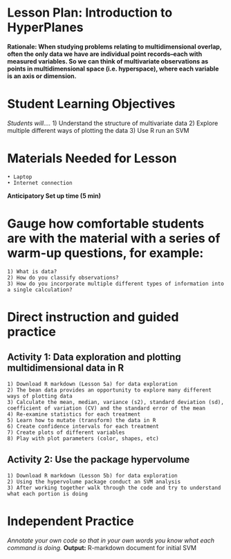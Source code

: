 # Lesson Plan: Introduction to HyperPlanes
**Rationale: When studying problems relating to multidimensional overlap, often the only data we have are individual point records–each with measured variables.
So we can think of multivariate observations as points in multidimensional space (i.e. hyperspace), where each variable is an axis or dimension.**

# Student Learning Objectives 
*Students will….* 
    1) Understand the structure of multivariate data 
    2) Explore multiple different ways of plotting the data
    3) Use R run an SVM
# Materials Needed for Lesson
    • Laptop
    • Internet connection
**Anticipatory Set up time (5 min)**
# Gauge how comfortable students are with the material with a series of warm-up questions, for example:
    1) What is data?
    2) How do you classify observations?
    3) How do you incorporate multiple different types of information into a single calculation? 
# Direct instruction and guided practice
## Activity 1: Data exploration and plotting multidimensional data in R
    1) Download R markdown (Lesson 5a) for data exploration
    2) The bean data provides an opportunity to explore many different ways of plotting data
    3) Calculate the mean, median, variance (s2), standard deviation (sd), coefficient of variation (CV) and the standard error of the mean
    4) Re-examine statistics for each treatment
    5) Learn how to mutate (transform) the data in R
    6) Create confidence intervals for each treatment
    7) Create plots of different variables
    8) Play with plot parameters (color, shapes, etc)
## Activity 2: Use the package hypervolume 
    1) Download R markdown (Lesson 5b) for data exploration
    2) Using the hypervolume package conduct an SVM analysis
    3) After working together walk through the code and try to understand what each portion is doing
# Independent Practice 
*Annotate your own code so that in your own words you know what each command is doing.* 
**Output:**  R-markdown document for initial SVM
